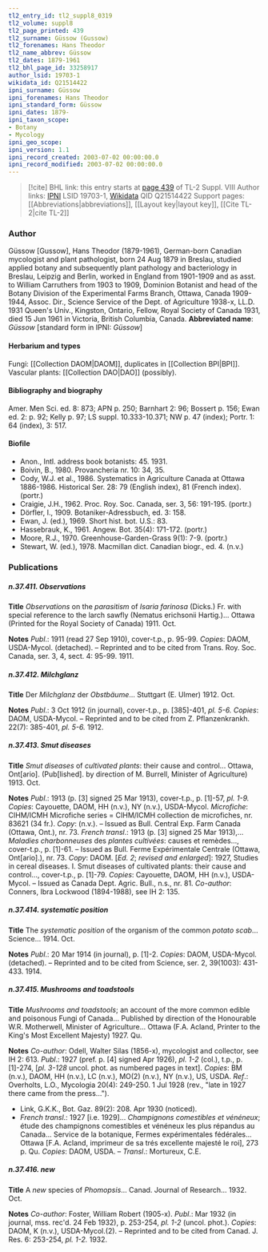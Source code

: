 ```yaml
---
tl2_entry_id: tl2_suppl8_0319
tl2_volume: suppl8
tl2_page_printed: 439
tl2_surname: Güssow (Gussow)
tl2_forenames: Hans Theodor
tl2_name_abbrev: Güssow
tl2_dates: 1879-1961
tl2_bhl_page_id: 33258917
author_lsid: 19703-1
wikidata_id: Q21514422
ipni_surname: Güssow
ipni_forenames: Hans Theodor
ipni_standard_form: Güssow
ipni_dates: 1879-
ipni_taxon_scope: 
- Botany
- Mycology
ipni_geo_scope: 
ipni_version: 1.1
ipni_record_created: 2003-07-02 00:00:00.0
ipni_record_modified: 2003-07-02 00:00:00.0
---
```


> [!cite] BHL link: this entry starts at [page 439](https://www.biodiversitylibrary.org/page/33258917) of TL-2 Suppl. VIII
> Author links: [IPNI](https://www.ipni.org/a/19703-1) LSID 19703-1, [Wikidata](https://www.wikidata.org/wiki/Q21514422) QID Q21514422
> Support pages: [[Abbreviations|abbreviations]], [[Layout key|layout key]], [[Cite TL-2|cite TL-2]]

### Author

Güssow \[Gussow\], Hans Theodor (1879-1961), German-born Canadian mycologist and plant pathologist, born 24 Aug 1879 in Breslau, studied applied botany and subsequently plant pathology and bacteriology in Breslau, Leipzig and Berlin, worked in England from 1901-1909 and as asst. to William Carruthers from 1903 to 1909, Dominion Botanist and head of the Botany Division of the Experimental Farms Branch, Ottawa, Canada 1909-1944, Assoc. Dir., Science Service of the Dept. of Agriculture 1938-x, LL.D. 1931 Queen's Univ., Kingston, Ontario, Fellow, Royal Society of Canada 1931, died 15 Jun 1961 in Victoria, British Columbia, Canada. 
**Abbreviated name**: *Güssow* \[standard form in IPNI: *Güssow*\]

#### Herbarium and types

Fungi: [[Collection DAOM|DAOM]], duplicates in [[Collection BPI|BPI]]. Vascular plants: [[Collection DAO|DAO]] (possibly).

#### Bibliography and biography

Amer. Men Sci. ed. 8: 873; APN p. 250; Barnhart 2: 96; Bossert p. 156; Ewan ed. 2: p. 92; Kelly p. 97; LS suppl. 10.333-10.371; NW p. 47 (index); Portr. 1: 64 (index), 3: 517.

#### Biofile

- Anon., Intl. address book botanists: 45. 1931.
- Boivin, B., 1980. Provancheria nr. 10: 34, 35.
- Cody, W.J. et al., 1986. Systematics in Agriculture Canada at Ottawa 1886-1986. Historical Ser. 28: 79 (English index), 81 (French index). (portr.)
- Craigie, J.H., 1962. Proc. Roy. Soc. Canada, ser. 3, 56: 191-195. (portr.)
- Dörfler, I., 1909. Botaniker-Adressbuch, ed. 3: 158.
- Ewan, J. (ed.), 1969. Short hist. bot. U.S.: 83.
- Hassebrauk, K., 1961. Angew. Bot. 35(4): 171-172. (portr.)
- Moore, R.J., 1970. Greenhouse-Garden-Grass 9(1): 7-9. (portr.)
- Stewart, W. (ed.), 1978. Macmillan dict. Canadian biogr., ed. 4. (n.v.)

### Publications

##### n.37.411. Observations

**Title**
*Observations* on the *parasitism* of *Isaria farinosa* (Dicks.) Fr. with special reference to the larch sawfly (Nematus erichsonii Hartig.)... Ottawa (Printed for the Royal Society of Canada) 1911. Oct.

**Notes**
*Publ*.: 1911 (read 27 Sep 1910), cover-t.p., p. 95-99. *Copies*: DAOM, USDA-Mycol. (detached). – Reprinted and to be cited from Trans. Roy. Soc. Canada, ser. 3, 4, sect. 4: 95-99. 1911.

##### n.37.412. Milchglanz

**Title**
Der *Milchglanz* der *Obstbäume*... Stuttgart (E. Ulmer) 1912. Oct.

**Notes**
*Publ*.: 3 Oct 1912 (in journal), cover-t.p., p. \[385\]-401, *pl. 5-6. Copies*: DAOM, USDA-Mycol. – Reprinted and to be cited from Z. Pflanzenkrankh. 22(7): 385-401, *pl. 5-6.* 1912.

##### n.37.413. Smut diseases

**Title**
*Smut diseases* of *cultivated plants*: their cause and control... Ottawa, Ont\[ario\]. (Pub\[lished\]. by direction of M. Burrell, Minister of Agriculture) 1913. Oct.

**Notes**
*Publ*.: 1913 (p. \[3\] signed 25 Mar 1913), cover-t.p., p. \[1\]-57, *pl. 1-9. Copies*: Cayouette, DAOM, HH (n.v.), NY (n.v.), USDA-Mycol. *Microfiche*: CIHM/ICMH Microfiche series = CIHM/ICMH collection de microfiches, nr. 83621 (34 fr.). *Copy*: (n.v.). – Issued as Bull. Central Exp. Farm Canada (Ottawa, Ont.), nr. 73.
*French transl*.: 1913 (p. \[3\] signed 25 Mar 1913),... *Maladies charbonneuses* des *plantes cultivées*: causes et remèdes..., cover-t.p., p. \[1\]-61. – Issued as Bull. Ferme Expérimentale Centrale (Ottawa, Ont\[ario\].), nr. 73. *Copy*: DAOM.
\[*Ed. 2*; *revised and enlarged*\]: 1927, Studies in cereal diseases. I. Smut diseases of cultivated plants: their cause and control..., cover-t.p., p. \[1\]-79. *Copies*: Cayouette, DAOM, HH (n.v.), USDA-Mycol. – Issued as Canada Dept. Agric. Bull., n.s., nr. 81.
*Co-author*: Conners, Ibra Lockwood (1894-1988), see IH 2: 135.

##### n.37.414. systematic position

**Title**
The *systematic position* of the organism of the common *potato scab*... Science... 1914. Oct.

**Notes**
*Publ*.: 20 Mar 1914 (in journal), p. \[1\]-2. *Copies*: DAOM, USDA-Mycol. (detached). – Reprinted and to be cited from Science, ser. 2, 39(1003): 431-433. 1914.

##### n.37.415. Mushrooms and toadstools

**Title**
*Mushrooms and toadstools*; an account of the more common edible and poisonous Fungi of Canada... Published by direction of the Honourable W.R. Motherwell, Minister of Agriculture... Ottawa (F.A. Acland, Printer to the King's Most Excellent Majesty) 1927. Qu.

**Notes**
*Co-author*: Odell, Walter Silas (1856-x), mycologist and collector, see IH 2: 613.
*Publ*.: 1927 (pref. p. \[4\] signed Apr 1926), *pl. 1-2* (col.), t.p., p. \[1\]-274, \[*pl. 3-128* uncol. phot. as numbered pages in text\]. *Copies*: BM (n.v.), DAOM, HH (n.v.), LC (n.v.), MO(2) (n.v.), NY (n.v.), US, USDA.
*Ref*.: Overholts, L.O., Mycologia 20(4): 249-250. 1 Jul 1928 (rev., "late in 1927 there came from the press...").
- Link, G.K.K., Bot. Gaz. 89(2): 208. Apr 1930 (noticed).
- *French transl*.: 1927 \[i.e. 1929\]... *Champignons comestibles et vénéneux*; étude des champignons comestibles et vénéneux les plus répandus au Canada... Service de la botanique, Fermes expérimentales fédérales... Ottawa \[F.A. Acland, imprimeur de sa trés excellente majesté le roi\], 273 p. Qu. *Copies*: DAOM, USDA. – *Transl*.: Mortureux, C.E.

##### n.37.416. new

**Title**
A *new* species of *Phomopsis*... Canad. Journal of Research... 1932. Oct.

**Notes**
*Co-author*: Foster, William Robert (1905-x).
*Publ*.: Mar 1932 (in journal, mss. rec'd. 24 Feb 1932), p. 253-254, *pl. 1-2* (uncol. phot.).
*Copies*: DAOM, K (n.v.), USDA-Mycol.(2). – Reprinted and to be cited from Canad. J. Res. 6: 253-254, *pl. 1-2.* 1932.

